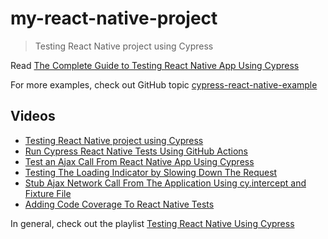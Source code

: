 # my-react-native-project
> Testing React Native project using Cypress

Read [The Complete Guide to Testing React Native App Using Cypress](https://glebbahmutov.com/blog/testing-react-native-app-using-cypress/)

For more examples, check out GitHub topic [cypress-react-native-example](https://github.com/topics/cypress-react-native-example)

## Videos

- [Testing React Native project using Cypress](https://youtu.be/m0dAL83rnRc)
- [Run Cypress React Native Tests Using GitHub Actions](https://youtu.be/nZnnqX6nMdI)
- [Test an Ajax Call From React Native App Using Cypress](https://youtu.be/ChzzKbpXl9w)
- [Testing The Loading Indicator by Slowing Down The Request](https://youtu.be/7YoHLJ69ijA)
- [Stub Ajax Network Call From The Application Using cy.intercept and Fixture File](https://youtu.be/3YfgZnlPSNo)
- [Adding Code Coverage To React Native Tests](https://youtu.be/Yaxi26X2wyg)

In general, check out the playlist [Testing React Native Using Cypress](https://www.youtube.com/watch?v=m0dAL83rnRc&list=PLP9o9QNnQuAZ3xPxrPx1cgFj2GvY1-vq3)
